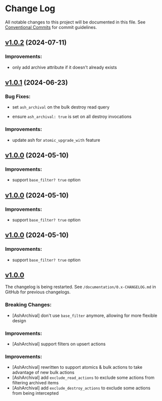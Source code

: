 # Change Log

All notable changes to this project will be documented in this file.
See [Conventional Commits](Https://conventionalcommits.org) for commit guidelines.

<!-- changelog -->

## [v1.0.2](https://github.com/ash-project/ash_archival/compare/v1.0.1...v1.0.2) (2024-07-11)




### Improvements:

* only add archive attribute if it doesn't already exists

## [v1.0.1](https://github.com/ash-project/ash_archival/compare/v1.0.0...v1.0.1) (2024-06-23)




### Bug Fixes:

* set `ash_archival` on the bulk destroy read query

* ensure `ash_archival: true` is set on all destroy invocations

### Improvements:

* update ash for `atomic_upgrade_with` feature

## [v1.0.0](https://github.com/ash-project/ash_archival/compare/v1.0.0...v1.0.0) (2024-05-10)




### Improvements:

* support `base_filter? true` option

## [v1.0.0](https://github.com/ash-project/ash_archival/compare/v1.0.0...v1.0.0) (2024-05-10)




### Improvements:

* support `base_filter? true` option

## [v1.0.0](https://github.com/ash-project/ash_archival/compare/v1.0.0-rc.1...v1.0.0) (2024-05-10)




### Improvements:

* support `base_filter? true` option

## [v1.0.0](https://github.com/ash-project/ash_archival/compare/v1.0.0-rc.0...v0.1.5)

The changelog is being restarted. See `/documentation/0.x-CHANGELOG.md` in GitHub for previous changelogs.

### Breaking Changes:

- [AshArchival] don't use `base_filter` anymore, allowing for more flexible design

### Improvements:

- [AshArchival] support filters on upsert actions

### Improvements:

- [AshArchival] rewritten to support atomics & bulk actions to take advantage of new bulk actions
- [AshArchival] add `exclude_read_actions` to exclude some actions from filtering archived items
- [AshArchival] add `exclude_destroy_actions` to exclude some actions from being intercepted
